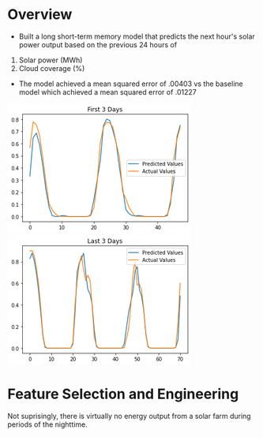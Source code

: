 # Overview

* Built a long short-term memory model that predicts the next hour's solar power output based on the previous 24 hours of 
1. Solar power (MWh)
3. Cloud coverage (%)

* The model achieved a mean squared error of .00403 vs the baseline model which achieved a mean squared error of .01227

![](https://github.com/kalewelsh/Solar-Energy-Forecasting/blob/main/first_3_days.png)
![](https://github.com/kalewelsh/Solar-Energy-Forecasting/blob/main/last_3_days.png)

# Feature Selection and Engineering



Not suprisingly, there is virtually no energy output from a solar farm during periods of the nighttime.
